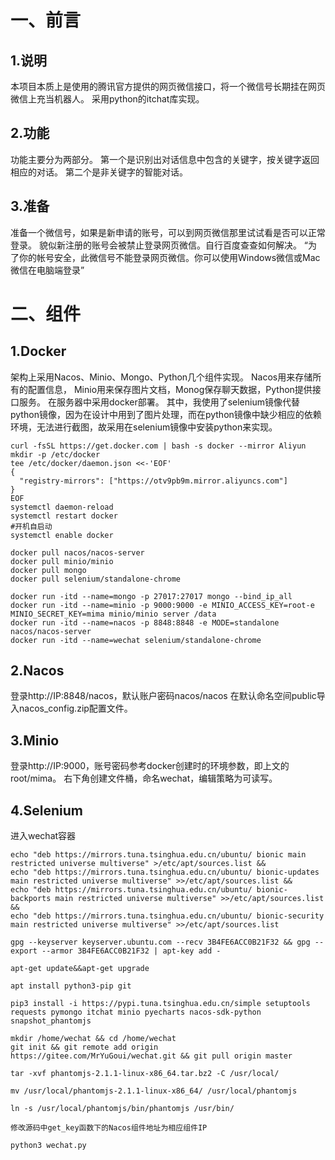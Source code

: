 # 一、前言
## 1.说明
本项目本质上是使用的腾讯官方提供的网页微信接口，将一个微信号长期挂在网页微信上充当机器人。
采用python的itchat库实现。
## 2.功能
功能主要分为两部分。
第一个是识别出对话信息中包含的关键字，按关键字返回相应的对话。
第二个是非关键字的智能对话。
## 3.准备
准备一个微信号，如果是新申请的账号，可以到网页微信那里试试看是否可以正常登录。
貌似新注册的账号会被禁止登录网页微信。自行百度查查如何解决。
“为了你的帐号安全，此微信号不能登录网页微信。你可以使用Windows微信或Mac微信在电脑端登录”

# 二、组件
## 1.Docker
架构上采用Nacos、Minio、Mongo、Python几个组件实现。
Nacos用来存储所有的配置信息， Minio用来保存图片文档，Monog保存聊天数据，Python提供接口服务。
在服务器中采用docker部署。
其中，我使用了selenium镜像代替python镜像，因为在设计中用到了图片处理，而在python镜像中缺少相应的依赖环境，无法进行截图，故采用在selenium镜像中安装python来实现。

```shell
curl -fsSL https://get.docker.com | bash -s docker --mirror Aliyun
mkdir -p /etc/docker
tee /etc/docker/daemon.json <<-'EOF'
{
  "registry-mirrors": ["https://otv9pb9m.mirror.aliyuncs.com"]
}
EOF
systemctl daemon-reload
systemctl restart docker
#开机自启动
systemctl enable docker
```

```shell
docker pull nacos/nacos-server
docker pull minio/minio
docker pull mongo
docker pull selenium/standalone-chrome
```

```shell
docker run -itd --name=mongo -p 27017:27017 mongo --bind_ip_all
docker run -itd --name=minio -p 9000:9000 -e MINIO_ACCESS_KEY=root-e MINIO_SECRET_KEY=mima minio/minio server /data
docker run -itd --name=nacos -p 8848:8848 -e MODE=standalone nacos/nacos-server
docker run -itd --name=wechat selenium/standalone-chrome
```

## 2.Nacos
登录http://IP:8848/nacos，默认账户密码nacos/nacos
在默认命名空间public导入nacos_config.zip配置文件。

## 3.Minio
登录http://IP:9000，账号密码参考docker创建时的环境参数，即上文的root/mima。
右下角创建文件桶，命名wechat，编辑策略为可读写。

## 4.Selenium
进入wechat容器
```shell
echo "deb https://mirrors.tuna.tsinghua.edu.cn/ubuntu/ bionic main restricted universe multiverse" >/etc/apt/sources.list &&
echo "deb https://mirrors.tuna.tsinghua.edu.cn/ubuntu/ bionic-updates main restricted universe multiverse" >>/etc/apt/sources.list &&
echo "deb https://mirrors.tuna.tsinghua.edu.cn/ubuntu/ bionic-backports main restricted universe multiverse" >>/etc/apt/sources.list &&
echo "deb https://mirrors.tuna.tsinghua.edu.cn/ubuntu/ bionic-security main restricted universe multiverse" >>/etc/apt/sources.list

gpg --keyserver keyserver.ubuntu.com --recv 3B4FE6ACC0B21F32 && gpg --export --armor 3B4FE6ACC0B21F32 | apt-key add -

apt-get update&&apt-get upgrade

apt install python3-pip git

pip3 install -i https://pypi.tuna.tsinghua.edu.cn/simple setuptools requests pymongo itchat minio pyecharts nacos-sdk-python snapshot_phantomjs

mkdir /home/wechat && cd /home/wechat
git init && git remote add origin https://gitee.com/MrYuGoui/wechat.git && git pull origin master

tar -xvf phantomjs-2.1.1-linux-x86_64.tar.bz2 -C /usr/local/

mv /usr/local/phantomjs-2.1.1-linux-x86_64/ /usr/local/phantomjs

ln -s /usr/local/phantomjs/bin/phantomjs /usr/bin/

修改源码中get_key函数下的Nacos组件地址为相应组件IP

python3 wechat.py
```